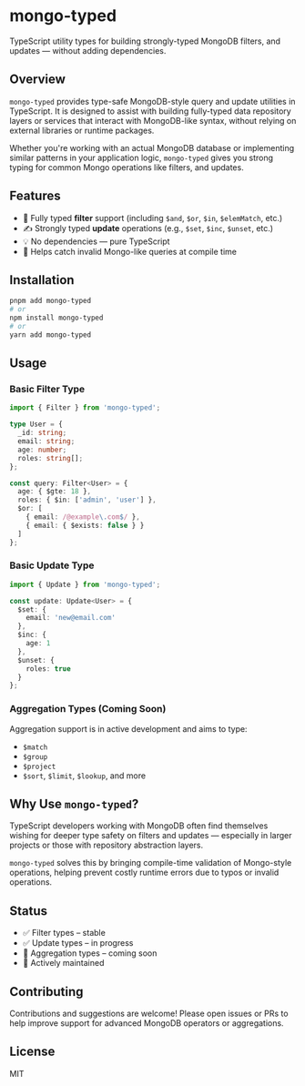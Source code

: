 # mongo-typed

TypeScript utility types for building strongly-typed MongoDB filters, and updates — without adding dependencies.

## Overview

`mongo-typed` provides type-safe MongoDB-style query and update utilities in TypeScript. It is designed to assist with building fully-typed data repository layers or services that interact with MongoDB-like syntax, without relying on external libraries or runtime packages.

Whether you're working with an actual MongoDB database or implementing similar patterns in your application logic, `mongo-typed` gives you strong typing for common Mongo operations like filters, and updates.

## Features

- 🧠 Fully typed **filter** support (including `$and`, `$or`, `$in`, `$elemMatch`, etc.)
- ✍️ Strongly typed **update** operations (e.g., `$set`, `$inc`, `$unset`, etc.)
- 💡 No dependencies — pure TypeScript
- 🔐 Helps catch invalid Mongo-like queries at compile time

## Installation

```bash
pnpm add mongo-typed
# or
npm install mongo-typed
# or
yarn add mongo-typed
```

## Usage

### Basic Filter Type

```ts
import { Filter } from 'mongo-typed';

type User = {
  _id: string;
  email: string;
  age: number;
  roles: string[];
};

const query: Filter<User> = {
  age: { $gte: 18 },
  roles: { $in: ['admin', 'user'] },
  $or: [
    { email: /@example\.com$/ },
    { email: { $exists: false } }
  ]
};
```

### Basic Update Type

```ts
import { Update } from 'mongo-typed';

const update: Update<User> = {
  $set: {
    email: 'new@email.com'
  },
  $inc: {
    age: 1
  },
  $unset: {
    roles: true
  }
};
```

### Aggregation Types (Coming Soon)

Aggregation support is in active development and aims to type:
- `$match`
- `$group`
- `$project`
- `$sort`, `$limit`, `$lookup`, and more

## Why Use `mongo-typed`?

TypeScript developers working with MongoDB often find themselves wishing for deeper type safety on filters and updates — especially in larger projects or those with repository abstraction layers.

`mongo-typed` solves this by bringing compile-time validation of Mongo-style operations, helping prevent costly runtime errors due to typos or invalid operations.

## Status

- ✅ Filter types – stable
- ✅ Update types – in progress
- 🧪 Aggregation types – coming soon
- 🔄 Actively maintained

## Contributing

Contributions and suggestions are welcome! Please open issues or PRs to help improve support for advanced MongoDB operators or aggregations.

## License

MIT
